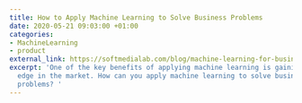 ```yaml
---
title: How to Apply Machine Learning to Solve Business Problems
date: 2020-05-21 09:03:00 +01:00
categories:
- MachineLearning
- product
external_link: https://softmedialab.com/blog/machine-learning-for-business/
excerpt: 'One of the key benefits of applying machine learning is gaining a competitive
  edge in the market. How can you apply machine learning to solve business problem
  problems? '
---
```



